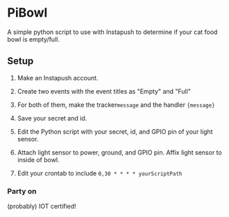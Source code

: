 # PiBowl
A simple python script to use with Instapush to determine if your cat food bowl is empty/full.
## Setup

1. Make an Instapush account.

2. Create two events with the event titles as "Empty" and "Full"

3. For both of them, make the tracker`message` and the handler `{message}`

4. Save your secret and id.

5. Edit the Python script with your secret, id, and GPIO pin of your light sensor.

6. Attach light sensor to power, ground, and GPIO pin. Affix light sensor to inside of bowl.

7. Edit your crontab to include `0,30 * * * * yourScriptPath`

### Party on

(probably) IOT certified!
